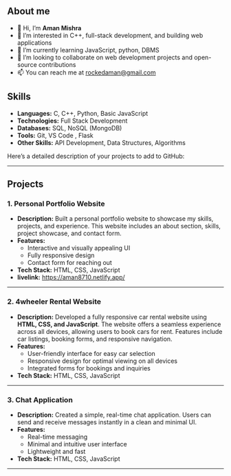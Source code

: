 ## About me
- 👋 Hi, I’m **Aman Mishra**
- 👀 I’m interested in C++, full-stack development, and building web applications
- 🌱 I’m currently learning JavaScript, python, DBMS
- 💞️ I’m looking to collaborate on web development projects and open-source contributions
- 📫 You can reach me at rockedaman@gmail.com
## Skills
- **Languages:** C, C++, Python, Basic JavaScript
- **Technologies:**  Full Stack Development
- **Databases:** SQL, NoSQL (MongoDB)  
- **Tools:** Git, VS Code , Flask
- **Other Skills:** API Development, Data Structures, Algorithms
  
Here’s a detailed description of your projects to add to GitHub:

---

## Projects

### 1. **Personal Portfolio Website**
   - **Description:** Built a personal portfolio website to showcase my skills, projects, and experience. This website includes an about section, skills, project showcase, and contact form.
   - **Features:**
     - Interactive and visually appealing UI
     - Fully responsive design
     - Contact form for reaching out
   - **Tech Stack:** HTML, CSS, JavaScript
   - **livelink:** https://aman8710.netlify.app/
---

### 2. **4wheeler Rental Website**
   - **Description:** Developed a fully responsive car rental website using **HTML, CSS, and JavaScript**. The website offers a seamless experience across all devices, allowing users to book cars for rent. Features include car listings, booking forms, and responsive navigation.
   - **Features:**
     - User-friendly interface for easy car selection
     - Responsive design for optimal viewing on all devices
     - Integrated forms for bookings and inquiries
   - **Tech Stack:** HTML, CSS, JavaScript  
---

### 3. **Chat Application**
   - **Description:** Created a simple, real-time chat application. Users can send and receive messages instantly in a clean and minimal UI.
   - **Features:**
     - Real-time messaging
     - Minimal and intuitive user interface
     - Lightweight and fast
   - **Tech Stack:** HTML, CSS, JavaScript  
---

<!---
aman8710/aman8710 is a ✨ special ✨ repository because its `README.md` (this file) appears on your GitHub profile.
You can click the Preview link to take a look at your changes.
--->
